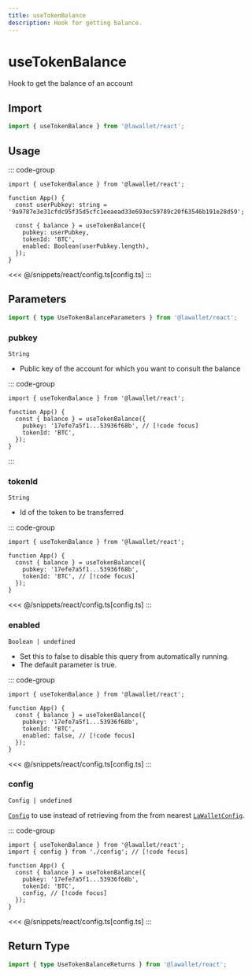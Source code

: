 ```yaml
---
title: useTokenBalance
description: Hook for getting balance.
---
```


# useTokenBalance

Hook to get the balance of an account

## Import

```ts
import { useTokenBalance } from '@lawallet/react';
```

## Usage

::: code-group

```tsx [index.tsx]
import { useTokenBalance } from '@lawallet/react';

function App() {
  const userPubkey: string = '9a9787e3e31cfdc95f35d5cfc1eeaead33e693ec59789c20f63546b191e28d59';

  const { balance } = useTokenBalance({
    pubkey: userPubkey,
    tokenId: 'BTC',
    enabled: Boolean(userPubkey.length),
  });
}
```

<<< @/snippets/react/config.ts[config.ts]
:::

## Parameters

```ts
import { type UseTokenBalanceParameters } from '@lawallet/react';
```

### pubkey

`String`

- Public key of the account for which you want to consult the balance

::: code-group

```tsx [index.tsx]
import { useTokenBalance } from '@lawallet/react';

function App() {
  const { balance } = useTokenBalance({
    pubkey: '17efe7a5f1...53936f68b', // [!code focus]
    tokenId: 'BTC',
  });
}
```

:::

### tokenId

`String`

- Id of the token to be transferred

::: code-group

```tsx [index.tsx]
import { useTokenBalance } from '@lawallet/react';

function App() {
  const { balance } = useTokenBalance({
    pubkey: '17efe7a5f1...53936f68b',
    tokenId: 'BTC', // [!code focus]
  });
}
```

<<< @/snippets/react/config.ts[config.ts]
:::

### enabled

`Boolean | undefined`

- Set this to false to disable this query from automatically running.
- The default parameter is true.

::: code-group

```tsx [index.tsx]
import { useTokenBalance } from '@lawallet/react';

function App() {
  const { balance } = useTokenBalance({
    pubkey: '17efe7a5f1...53936f68b',
    tokenId: 'BTC',
    enabled: false, // [!code focus]
  });
}
```

<<< @/snippets/react/config.ts[config.ts]
:::

### config

`Config | undefined`

[`Config`](/react/api/createConfig#config) to use instead of retrieving from the from nearest [`LaWalletConfig`](/react/api/LaWalletConfig).

::: code-group

```tsx [index.tsx]
import { useTokenBalance } from '@lawallet/react';
import { config } from './config'; // [!code focus]

function App() {
  const { balance } = useTokenBalance({
    pubkey: '17efe7a5f1...53936f68b',
    tokenId: 'BTC',
    config, // [!code focus]
  });
}
```

<<< @/snippets/react/config.ts[config.ts]
:::

## Return Type

```ts
import { type UseTokenBalanceReturns } from '@lawallet/react';
```
